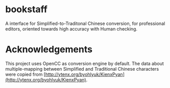 # bookstaff
A interface for Simplified-to-Traditonal Chinese conversion, for professional editors, oriented towards high accuracy with Human checking.

# Acknowledgements
This project uses OpenCC as conversion engine by default.
The data about multiple-mapping between Simplified and Traditional Chinese characters were copied from [http://ytenx.org/byohlyuk/KienxPyan](http://ytenx.org/byohlyuk/KienxPyan).
